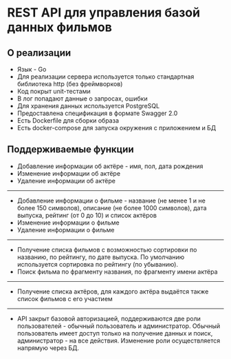 # REST API для управления базой данных фильмов

## О реализации
- Язык - Go
- Для реализации сервера используется только стандартная библиотека http (без фреймворков)
- Код покрыт unit-тестами
- В лог попадают данные о запросах, ошибки
- Для хранения данных используется PostgreSQL
- Предоставлена спецификация в формате Swagger 2.0
- Есть Dockerfile для сборки образа
- Есть docker-compose для запуска окружения с приложением и БД

## Поддерживаемые функции

- Добавление информации об актёре - имя, пол, дата рождения
- Изменение информации об актёре
- Удаление информации об актёре
---
- Добавление информации о фильме - название (не менее 1 и не более 150 символов), описание (не более 1000 символов), дата выпуска, рейтинг (от 0 до 10) и список актёров
- Изменение информации о фильме
- Удаление информации о фильме
---
- Получение списка фильмов с возможностью сортировки по названию, по рейтингу, по дате выпуска. По умолчанию используется сортировка по рейтингу (по убыванию).
- Поиск фильма по фрагменту названия, по фрагменту имени актёра
---
- Получение списка актёров, для каждого актёра выдаётся также список фильмов с его участием
---
- API закрыт базовой авторизацией, поддерживаются две роли пользователей - обычный пользователь и администратор. Обычный пользователь имеет доступ только на получение данных и поиск, администратор -
на все действия. Изменение роли осуществляется напрямую через БД.


